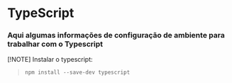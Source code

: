 # TypeScript
### Aqui algumas informações de configuração de ambiente para trabalhar com o Typescript

[!NOTE] Instalar o typescript:
> `npm install --save-dev typescript`

